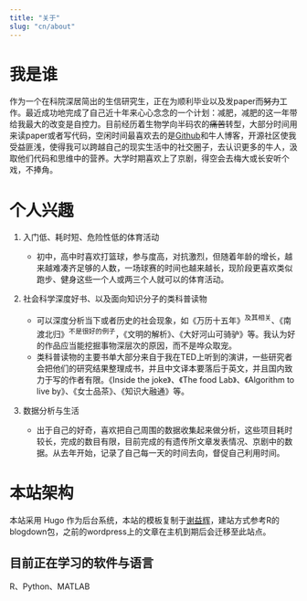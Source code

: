 ```yaml
---
title: "关于"
slug: "cn/about"
---
```


# 我是谁

作为一个在科院深居简出的生信研究生，正在为顺利毕业以及发paper而~~努力~~工作。最近成功地完成了自己近十年来心心念念的一个计划：减肥，减肥的这一年带给我最大的改变是自控力。目前经历着生物学向半码农的~~痛苦~~转型，大部分时间用来读paper或者写代码，空闲时间最喜欢去的是[Github](https://github.com/)和牛人博客，开源社区使我受益匪浅，使得我可以跨越自己的现实生活中的社交圈子，去认识更多的牛人，汲取他们代码和思维中的营养。大学时期喜欢上了京剧，得空会去梅大或长安听个戏，不捧角。

# 个人兴趣

1. 入门低、耗时短、危险性低的体育活动
    - 初中，高中时喜欢打篮球，参与度高，对抗激烈，但随着年龄的增长，越来越难凑齐足够的人数，一场球赛的时间也越来越长，现阶段更喜欢类似跑步、健身这些一个人或两三个人就可以的体育活动。

2. 社会科学深度好书、以及面向知识分子的类科普读物
    - 可以深度分析当下或者历史的社会现象，如《万历十五年》<sup>及其相关</sup>、《南渡北归》<sup>不是很好的例子</sup>，《文明的解析》、《大好河山可骑驴》等。我认为好的作品应当能挖掘事物深层次的原因，而不是哗众取宠。
    - 类科普读物的主要书单大部分来自于我在TED上听到的演讲，一些研究者会把他们的研究结果整理成书，并且中文译本要落后于英文，并且国内致力于写的作者有限。《Inside the joke》、《The food Lab》、《Algorithm to live by》、《女士品茶》、《知识大融通》等。

3. 数据分析与生活
    - 出于自己的好奇，喜欢把自己周围的数据收集起来做分析，这些项目耗时较长，完成的数目有限，目前完成的有遗传所文章发表情况、京剧中的数据。从去年开始，记录了自己每一天的时间去向，督促自己利用时间。

# 本站架构

本站采用 Hugo 作为后台系统，本站的模板复制于[谢益辉](https://yihui.name/)，建站方式参考R的blogdown包，之前的wordpress上的文章在主机到期后会迁移至此站点。


## 目前正在学习的软件与语言
R、Python、MATLAB
